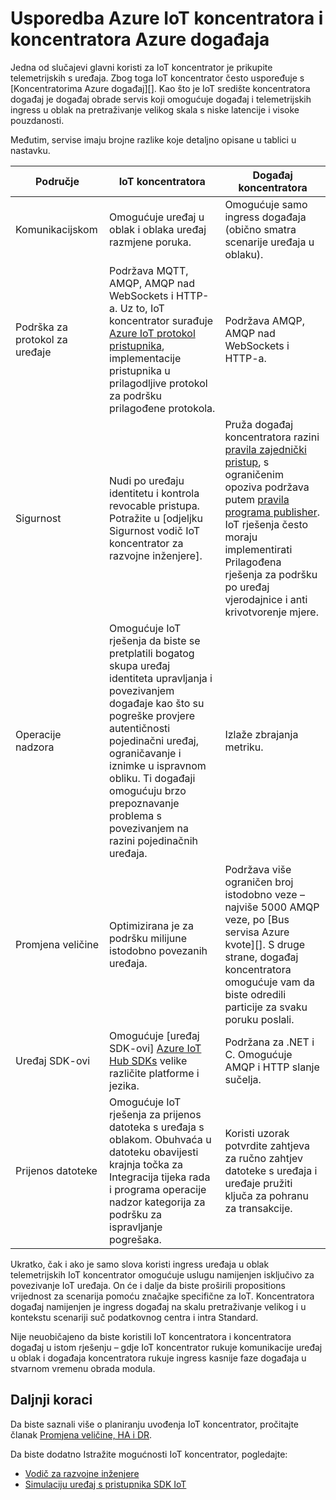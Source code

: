 <properties
 pageTitle="Usporedba Azure IoT koncentrator s koncentratorima Azure događaj | Microsoft Azure"
 description="Usporedba servisa Azure IoT koncentratora i Azure događaj koncentratora isticanje funkcionalne razlike i korištenje slučajeva."
 services="iot-hub"
 documentationCenter=""
 authors="fsautomata"
 manager="timlt"
 editor=""/>

<tags
 ms.service="iot-hub"
 ms.devlang="na"
 ms.topic="article"
 ms.tgt_pltfrm="na"
 ms.workload="na"
 ms.date="06/06/2016"
 ms.author="elioda"/>

# <a name="comparison-of-azure-iot-hub-and-azure-event-hubs"></a>Usporedba Azure IoT koncentratora i koncentratora Azure događaja

Jedna od slučajevi glavni koristi za IoT koncentrator je prikupite telemetrijskih s uređaja. Zbog toga IoT koncentrator često uspoređuje s [Koncentratorima Azure događaj][]. Kao što je IoT središte koncentratora događaj je događaj obrade servis koji omogućuje događaj i telemetrijskih ingress u oblak na pretraživanje velikog skala s niske latencije i visoke pouzdanosti.

Međutim, servise imaju brojne razlike koje detaljno opisane u tablici u nastavku.

| Područje | IoT koncentratora | Događaj koncentratora |
| ---- | ------- | ---------- |
| Komunikacijskom | Omogućuje uređaj u oblak i oblaka uređaj razmjene poruka. | Omogućuje samo ingress događaja (obično smatra scenarije uređaja u oblaku). |
| Podrška za protokol za uređaje | Podržava MQTT, AMQP, AMQP nad WebSockets i HTTP-a. Uz to, IoT koncentrator surađuje [Azure IoT protokol pristupnika][lnk-azure-protocol-gateway], implementacije pristupnika u prilagodljive protokol za podršku prilagođene protokola. | Podržava AMQP, AMQP nad WebSockets i HTTP-a. |
| Sigurnost | Nudi po uređaju identitetu i kontrola revocable pristupa. Potražite u [odjeljku Sigurnost vodič IoT koncentrator za razvojne inženjere]. | Pruža događaj koncentratora razini [pravila zajednički pristup][Event Hubs - security], s ograničenim opoziva podržava putem [pravila programa publisher][Event Hubs publisher policies]. IoT rješenja često moraju implementirati Prilagođena rješenja za podršku po uređaj vjerodajnice i anti krivotvorenje mjere. |
| Operacije nadzora | Omogućuje IoT rješenja da biste se pretplatili bogatog skupa uređaj identiteta upravljanja i povezivanjem događaje kao što su pogreške provjere autentičnosti pojedinačni uređaj, ograničavanje i iznimke u ispravnom obliku. Ti događaji omogućuju brzo prepoznavanje problema s povezivanjem na razini pojedinačnih uređaja. | Izlaže zbrajanja metriku. |
| Promjena veličine | Optimizirana je za podršku milijune istodobno povezanih uređaja. | Podržava više ograničen broj istodobno veze – najviše 5000 AMQP veze, po [Bus servisa Azure kvote][]. S druge strane, događaj koncentratora omogućuje vam da biste odredili particije za svaku poruku poslali. |
| Uređaj SDK-ovi | Omogućuje [uređaj SDK-ovi] [ Azure IoT Hub SDKs] velike različite platforme i jezika. | Podržana za .NET i C. Omogućuje AMQP i HTTP slanje sučelja. |
| Prijenos datoteke | Omogućuje IoT rješenja za prijenos datoteka s uređaja s oblakom. Obuhvaća u datoteku obavijesti krajnja točka za Integracija tijeka rada i programa operacije nadzor kategorija za podršku za ispravljanje pogrešaka. | Koristi uzorak potvrdite zahtjeva za ručno zahtjev datoteke s uređaja i uređaje pružiti ključa za pohranu za transakcije. |

Ukratko, čak i ako je samo slova koristi ingress uređaja u oblak telemetrijskih IoT koncentrator omogućuje uslugu namijenjen isključivo za povezivanje IoT uređaja. On će i dalje da biste proširili propositions vrijednost za scenarija pomoću značajke specifične za IoT. Koncentratora događaj namijenjen je ingress događaj na skalu pretraživanje velikog i u kontekstu scenariji suč podatkovnog centra i intra Standard.

Nije neuobičajeno da biste koristili IoT koncentratora i koncentratora događaj u istom rješenju – gdje IoT koncentrator rukuje komunikacije uređaj u oblak i događaja koncentratora rukuje ingress kasnije faze događaja u stvarnom vremenu obrada modula.

## <a name="next-steps"></a>Daljnji koraci

Da biste saznali više o planiranju uvođenja IoT koncentrator, pročitajte članak [Promjena veličine, HA i DR][lnk-scaling].

Da biste dodatno Istražite mogućnosti IoT koncentrator, pogledajte:

- [Vodič za razvojne inženjere][lnk-devguide]
- [Simulaciju uređaj s pristupnika SDK IoT][lnk-gateway]

[Azure događaj koncentratora]: ../event-hubs/event-hubs-what-is-event-hubs.md
[Odjeljak sigurnost vodiča IoT koncentrator za razvojne inženjere]: iot-hub-devguide-security.md
[Event Hubs - security]: ../event-hubs/event-hubs-authentication-and-security-model-overview.md
[Event Hubs publisher policies]: ../event-hubs/event-hubs-overview.md#common-publisher-tasks
[Azure servisa Bus kvote]: ../service-bus-messaging/service-bus-quotas.md
[Azure IoT Hub SDKs]: https://github.com/Azure/azure-iot-sdks/blob/master/readme.md
[lnk-azure-protocol-gateway]: iot-hub-protocol-gateway.md

[lnk-scaling]: iot-hub-scaling.md
[lnk-devguide]: iot-hub-devguide.md
[lnk-gateway]: iot-hub-linux-gateway-sdk-simulated-device.md
